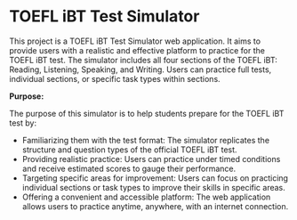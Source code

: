 # TOEFL iBT Test Simulator

This project is a TOEFL iBT Test Simulator web application. It aims to provide users with a realistic and effective platform to practice for the TOEFL iBT test. The simulator includes all four sections of the TOEFL iBT: Reading, Listening, Speaking, and Writing. Users can practice full tests, individual sections, or specific task types within sections.

**Purpose:**

The purpose of this simulator is to help students prepare for the TOEFL iBT test by:

* Familiarizing them with the test format: The simulator replicates the structure and question types of the official TOEFL iBT test.
* Providing realistic practice: Users can practice under timed conditions and receive estimated scores to gauge their performance.
* Targeting specific areas for improvement: Users can focus on practicing individual sections or task types to improve their skills in specific areas.
* Offering a convenient and accessible platform: The web application allows users to practice anytime, anywhere, with an internet connection.

